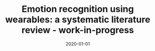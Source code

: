 ---
# Documentation: https://wowchemy.com/docs/managing-content/

title: 'Emotion recognition using wearables: a systematic literature review - work-in-progress'
subtitle: ''
summary: ''
authors:
- saganowski
- Anna Dutkowiak
- Adam Dziadek
- dziezyc
- Joanna Komoszyńska
- Weronika Michalska
- Adam Polak
- Michał Ujma
- kazienko
tags: []
categories: []
date: '2020-01-01'
lastmod: 2022-10-07T05:43:26Z
featured: false
draft: false

# Featured image
# To use, add an image named `featured.jpg/png` to your page's folder.
# Focal points: Smart, Center, TopLeft, Top, TopRight, Left, Right, BottomLeft, Bottom, BottomRight.
image:
  caption: ''
  focal_point: ''
  preview_only: false

# Projects (optional).
#   Associate this post with one or more of your projects.
#   Simply enter your project's folder or file name without extension.
#   E.g. `projects = ["internal-project"]` references `content/project/deep-learning/index.md`.
#   Otherwise, set `projects = []`.
projects: []
publishDate: '2022-10-07T05:43:24.902720Z'
publication_types:
- '1'
abstract: ''
publication: '*2020 IEEE International Conference on Pervasive Computing and Communications
  Workshops (PerCom Workshops) : took place 23-27 March 2020 in Austin, TX, USA.*'
doi: 10.1109/PerComWorkshops48775.2020.9156096
links:
- name: URL
  url: https://ieeexplore.ieee.org/document/9156096
---